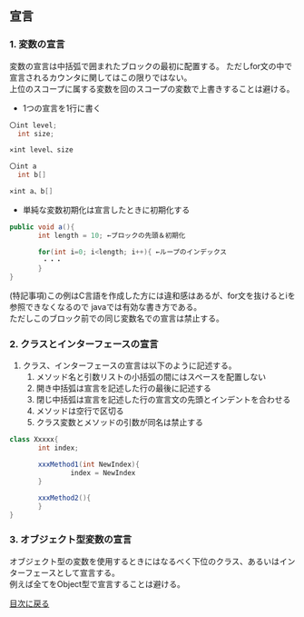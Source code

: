 ##  宣言
###  1. 変数の宣言
変数の宣言は中括弧で囲まれたブロックの最初に配置する。
ただしfor文の中で宣言されるカウンタに関してはこの限りではない。<br>
上位のスコープに属する変数を回のスコープの変数で上書きすることは避ける。<br>
* 1つの宣言を1行に書く

```java
〇int level;
  int size;

✕int level、size

〇int a
  int b[]

✕int a、b[]
```

 *  単純な変数初期化は宣言したときに初期化する

```java
public void a(){
       int length = 10; ←ブロックの先頭＆初期化

       for(int i=0; i<length; i++){ ←ループのインデックス
        ・・・
       }
}
```
(特記事項)この例はC言語を作成した方には違和感はあるが、for文を抜けるとiを参照できなくなるので
javaでは有効な書き方である。<br>
ただしこのブロック前での同じ変数名での宣言は禁止する。

### 2. クラスとインターフェースの宣言
 1. クラス、インターフェースの宣言は以下のように記述する。
    1. メソッド名と引数リストの小括弧の間にはスペースを配置しない
    1. 開き中括弧は宣言を記述した行の最後に記述する
    1. 閉じ中括弧は宣言を記述した行の宣言文の先頭とインデントを合わせる
    1. メソッドは空行で区切る
    1. クラス変数とメソッドの引数が同名は禁止する

```java
class Xxxxx{
       int index;

       xxxMethod1(int NewIndex){
               index = NewIndex
       }

       xxxMethod2(){
       }
}
```
### 3. オブジェクト型変数の宣言
オブジェクト型の変数を使用するときにはなるべく下位のクラス、あるいはインターフェースとして宣言する。<br>
例えば全てをObject型で宣言することは避ける。

[目次に戻る](CONTENTS.md)